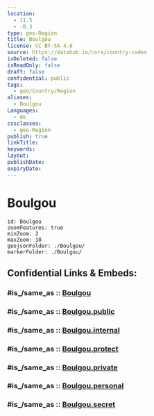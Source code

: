 ```yaml
---
location:
  - 11.5
  - -0.3
type: geo-Region
title: Boulgou
license: CC BY-SA 4.0
source: https://datahub.io/core/country-codes
isDeleted: false
isReadOnly: false
draft: false
confidential: public
tags:
  - geo/Country/Region
aliases:
  - Boulgou
Languages:
  - de
cssclasses:
  - geo-Region
publish: true
linkTitle:
keywords:
layout:
publishDate:
expiryDate:
---
```


# Boulgou

```leaflet
id: Boulgou
zoomFeatures: true 
minZoom: 2 
maxZoom: 18
geojsonFolder: ./Boulgou/
markerFolder: ./Boulgou/
```


## Confidential Links & Embeds: 

### #is_/same_as :: [Boulgou](/_Standards/Earth/Continent/Africa/Africa~West/Burkina_Faso/Regions~Burkina_Faso/Centre-Est/counties~Centre-Est/Boulgou.md) 

### #is_/same_as :: [Boulgou.public](/_public/Earth/Continent/Africa/Africa~West/Burkina_Faso/Regions~Burkina_Faso/Centre-Est/counties~Centre-Est/Boulgou.public.md) 

### #is_/same_as :: [Boulgou.internal](/_internal/Earth/Continent/Africa/Africa~West/Burkina_Faso/Regions~Burkina_Faso/Centre-Est/counties~Centre-Est/Boulgou.internal.md) 

### #is_/same_as :: [Boulgou.protect](/_protect/Earth/Continent/Africa/Africa~West/Burkina_Faso/Regions~Burkina_Faso/Centre-Est/counties~Centre-Est/Boulgou.protect.md) 

### #is_/same_as :: [Boulgou.private](/_private/Earth/Continent/Africa/Africa~West/Burkina_Faso/Regions~Burkina_Faso/Centre-Est/counties~Centre-Est/Boulgou.private.md) 

### #is_/same_as :: [Boulgou.personal](/_personal/Earth/Continent/Africa/Africa~West/Burkina_Faso/Regions~Burkina_Faso/Centre-Est/counties~Centre-Est/Boulgou.personal.md) 

### #is_/same_as :: [Boulgou.secret](/_secret/Earth/Continent/Africa/Africa~West/Burkina_Faso/Regions~Burkina_Faso/Centre-Est/counties~Centre-Est/Boulgou.secret.md)

